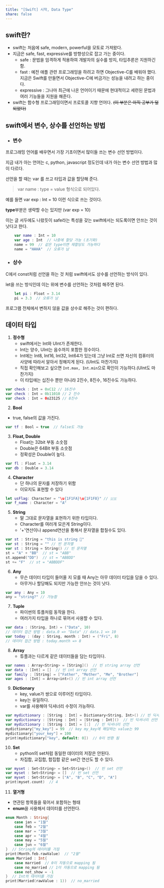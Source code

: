 ```yaml
---
title: "[Swift] 시작, Data Type"
share: false
---
```


## swift란?
 - swift는 처음에 safe, modern, powerful을 모토로 가져왔다.
 - 지금은 safe, fast, expressive를 방향성으로 잡고 가는 중이다.
	- safe : 문법을 엄격하게 적용하여 개발자의 실수를 방지, 타입추론은 지원하긴 함.
	- fast : 예전 애플 관련 프로그래밍을 하려고 하면 Objective-C를 배워야 했다. 지금은 Swift를 만들면서 Objective-C에 버금가는 성능을 내려고 하는 중이다.
	- expressive : 그나마 최근에 나온 언어이기 때문에 현대적이고 세련된 문법과 여러 기능들을 지원을 해준다.
 - swift는 함수형 프로그래밍이면서 프로토콜 지향 언어다. ~~(이 부분은 아직 공부가 덜 되었다)~~

## swift에서 변수, 상수를 선언하는 방법
- ### 변수

프로그래밍 언어를 배우면서 가장 기초이면서 많이들 쓰는 변수 선언 방법이다.

지금 내가 아는 언어는 c, python, javascript 정도인데 내가 아는 변수 선언 방법과 많이 다르다.

선언을 할 때는 var 를 쓰고 타입과 값을 할당해 준다.

> var name : type = value 형식으로 되어있다.

예를 들면 var exp : Int = 10 이런 식으로 쓰는 것이다.

**type**부분은 생략할 수는 있지만 (var exp = 10)

이는 글 서두에도 나왔듯이 safe라는 특성을 갖는 swift에서는 되도록이면 안쓰는 것이 낫다고 한다.

```swift
    var name : Int = 10
    var age : Int  // 나중에 할당 가능 (초기화)
    name = 99  // 같은 type이면 재할당도 가능하다
    name = "HAHA"  // 오류가 남
```
   
   - ### 상수
  
   C에서 const처럼 선언을 하는 것 처럼 swift에서도 상수를 선언하는 방식이 있다.
	 
let을 쓰는 방식인데 이는 위에 변수를 선언하는 것처럼 해주면 된다.

```swift
    let pi : Float = 3.14
    pi = 3.3  // 오류가 남
```

   프로그램 전체에서 변하지 않을 값을 상수로 해주는 것이 편하다.

## 데이터 타입

 1. **정수형**
	  - swift에서는 Int와 UInt가 존재한다.
	  - Int는 양수, UInt는 음수까지 포함한 정수이다.
	  - Int에는 Int8, Int16, Int32, Int64가 있는데 그냥 Int로 쓰면 자신의 컴퓨터의 사양에 따라서 알아서 정해지게 된다. (UInt도 마찬가지)
	  - 직접 확인해보고 싶으면 `Int.max, Int.min`으로 확인이 가능하다.(UInt도 마찬가지)
	  - 이 타입에는 십진수 뿐만 아니라 2진수, 8진수, 16진수도 가능하다.
```swift
var check : Int = 0xC12 // 16진수
var check : Int = 0b11010 // 2 진수
var check : Int = 0o23125 // 8진수 
```
2. **Bool**
-  true, false의 값을 가진다.
 ```swift
 var tf : Bool = true  // false도 가능
 ```
3. **Float, Double**
	- Float는 32bit 부동 소숫점
	- Double은 64Bit 부동 소숫점
	- 정확성은 Double이 높다.
```swift
var fl : Float = 3.14
var db : Double = 3.14
```
4. **Character**
	- 단 하나의 문자를 저장하기 위함
	- 이모지도 표현할 수 있다
```swift
let usFlag: Character = "\u{1F1FA}\u{1F1F8}" // 🇺🇸
var f_name : Character = "A"
```
5. **String**
	- 말 그대로 문자열을 표현하기 위한 타입이다.
	- Character를 여러개 모은게 String이다. 
	- 	'+'연산이나 append연산을 통해서 문자열을 합칠수도 있다.
```swift
var st : String = "this is string 🙏"
var st : String = "" // 빈 문자열
var st : String = String() // 빈 문자열
st = "A" + "BB"  // st = "ABB"
st.append("DD")  // st = "ABBDD"
st += "F"  // st = "ABBDDF"
```

6. **Any**
	- 무슨 데이터 타입이 들어올 지 모를 때 Any는 아무 데이터 타입을 담을 수 있다.
	- 아무거나 할당해도 되지만 가능한 안쓰는 것이 낫다.
```swift
var any : Any = 10
any = "string?" // 가능함
```
7. **Tuple**
	- 파이썬의 튜플처럼 동작을 한다.
	- 여러가지 타입을 하나로 묶어서 사용할 수 있다.
```swift
var data : (String, Int) = ("Data", 10)
// 데이터 접근 방법 : data.0 => "Data" // data.1 => 10
var today : (day : String, month : Int) = ("Fri", 8)
// 데이터 접근 방법 : today.month => 8
```
	
8. **Array**
	- 튜플과는 다르게 같은 데이터들을 담는 타입이다.
```swift
var names : Array<String> = [String]()  // 빈 string array 선언
var data : [Int] = []  // 빈 int array 선언
var family : [String] = ["Father", "Mother", "Me", "Brother"]
var ages : [Int] = Array<int>() // 빈 int array 선언
```

9. **Dictionary**
	- key, value가 쌍으로 이루어진 타입이다.
	- key는 유일하다.
	- var를 사용해야 딕셔너리 수정이 가능하다.
```swift
var mydictionary : [String : Int] = Dictionary<String, Int>() // 빈 딕셔너리 선언 (key : string, value : int)
var mydictionary : [String : Int] = [String : Int]()  // 빈 딕셔너리 선언
var mydictionary : [String : Int] = [:]  // 빈 딕셔너리 선언
mydictionary["my_key"] = 99  // key my_key에 해당하는 value는 99
mydictionary["your_key"] = 100 
print(mydictionary["key", default: 0])  // 0이 반환 됨
```

10. **Set**
	- python의 set처럼 동일한 데이터의 저장은 안된다.
	- 차집합, 교집합, 합집합 같은 set간 연산도 할 수 있다.
```swift
var myset : Set<String> = Set<String>()  // 빈 set 선언
var myset : Set<String> = []  // 빈 set 선언
var myset : Set<String> = ["A", "B", "C", "D", "A"]
print(myset.count)  // 4
```
 
11. **열거형**
- 연관된 항목들을 묶어서 포함하는 형태
- **enum**을 사용해서 데이터를 선언한다.
```swift
enum Month : String{
	case jan = "1월"
	case feb = "2월"
	case mar = "3월"
	case apr = "4월"
	case may = "5월"
	case jun = "6월"
}  // String의 데이터를 가짐
print(Month.feb.rawValue)  // "2월"
enum Married : Int{
	case married  // 0이 자동으로 mapping 됨
	case no_married // 1이 자동으로 mapping 됨
	case not_show = -1
}  // Int의 데이터를 가짐
print(Married(rawValue : 1))  // no_married
```
